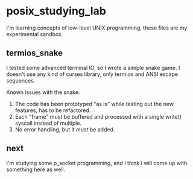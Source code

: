 # posix_studying_lab
I'm learning concepts of low-level UNIX programming, these files are my experimental sandbox.

## termios_snake
I tested some advanced terminal IO, so I wrote a simple snake game.
I doesn't use any kind of curses library, only termios and ANSI escape sequences.

Known issues with the snake:
1) The code has been prototyped "as is" while testing out the new features, has to be refactored.
2) Each "frame" must be buffered and processed with a single write() syscall instead of multiple.
3) No error handling, but it _must_ be added.

## next
I'm studying some p_socket programming, and I think I will come up with something here as well.
